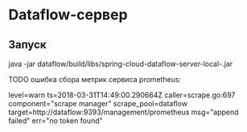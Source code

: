 # Dataflow-сервер

## Запуск

java -jar dataflow/build/libs/spring-cloud-dataflow-server-local-<version>.jar

TODO ошибка сбора метрик сервиса prometheus:

level=warn ts=2018-03-31T14:49:00.290664Z caller=scrape.go:697 component="scrape manager" scrape_pool=dataflow target=http://dataflow:9393/management/prometheus msg="append failed" err="no token found"
